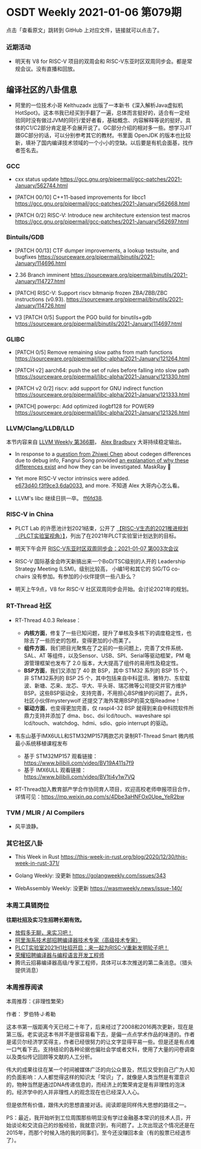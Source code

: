 # OSDT Weekly 2021-01-06 第079期

点击「查看原文」跳转到 GitHub 上对应文件，链接就可以点击了。

### 近期活动

- 明天有 V8 for RISC-V 项目的双周会和 RISC-V东亚时区双周同步会。都是常规会议。没有直播和回放。

## 编译社区的八卦信息

- 阿里的一位技术小哥 Kelthuzadx 出版了一本新书《深入解析Java虚拟机HotSpot》。这本书我已经买到手翻了一遍，总体而言挺好的，适合有一定经验同时没有做过JVM的同行/爱好者看，基础概念、内容解释等说的挺好。具体的C1/C2部分肯定是不会展开说了。GC部分介绍的相对多一些。想学习JIT跟GC部分的话，可以分别参考其它的教材。书里面 OpenJDK 的版本也比较新，填补了国内编译技术领域的一个小小的空缺。以后要是有机会面基，找作者签名去。

### GCC

- cxx status update
  https://gcc.gnu.org/pipermail/gcc-patches/2021-January/562744.html

- [PATCH 00/10] C++11-based improvements for libcc1
  https://gcc.gnu.org/pipermail/gcc-patches/2021-January/562668.html

- [PATCH 0/2] RISC-V: Introduce new architecture extension test macros
  https://gcc.gnu.org/pipermail/gcc-patches/2021-January/562697.html

### Bintuils/GDB
- [PATCH 00/13] CTF dumper improvements, a lookup testsuite, and bugfixes
  https://sourceware.org/pipermail/binutils/2021-January/114696.html

- 2.36 Branch imminent
  https://sourceware.org/pipermail/binutils/2021-January/114727.html

- [PATCH] RISC-V: Support riscv bitmanip frozen ZBA/ZBB/ZBC instructions (v0.93).
  https://sourceware.org/pipermail/binutils/2021-January/114726.html

- V3 [PATCH 0/5] Support the PGO build for binutils+gdb
  https://sourceware.org/pipermail/binutils/2021-January/114697.html

### GLIBC

- [PATCH 0/5] Remove remaining slow paths from math functions
  https://sourceware.org/pipermail/libc-alpha/2021-January/121264.html

- [PATCH v2] aarch64: push the set of rules before falling into slow path
  https://sourceware.org/pipermail/libc-alpha/2021-January/121330.html

- [PATCH v2 0/2] riscv: add support for GNU indirect function
  https://sourceware.org/pipermail/libc-alpha/2021-January/121333.html

- [PATCH] powerpc: Add optimized ilogbf128 for POWER9
  https://sourceware.org/pipermail/libc-alpha/2021-January/121326.html

### LLVM/Clang/LLDB/LLD

本节内容来自 [LLVM Weekly 第366期](http://llvmweekly.org/issue/366)，
[Alex Bradbury](https://www.linkedin.com/in/alex-bradbury/) 大哥持续稳定输出。

* In response to a [question from Zhiwei Chen](http://lists.llvm.org/pipermail/llvm-dev/2020-December/147529.html) about codegen differences due to debug info, Fangrui Song provided [an explanation of why these differences exist](http://lists.llvm.org/pipermail/llvm-dev/2020-December/147534.html) and how they can be investigated.
  MaskRay 🎉

* Yet more RISC-V vector intrinsics were added.
  [e673d40](https://reviews.llvm.org/rGe673d4019947),[f3f9ce3](https://reviews.llvm.org/rGf3f9ce3b7948),[6da0033](https://reviews.llvm.org/rG6da00336248c), and more.
  不知道 Alex 大哥内心怎么看。

* LLVM's libc 继续日拱一卒。 [ff6fd38](https://reviews.llvm.org/rGff6fd3855244).

### RISC-V in China

- PLCT Lab 的许愿池计划2021结束，公开了 [【RISC-V生态的2021推进规划（PLCT实验室视角）】](https://mp.weixin.qq.com/s/Apl6x8OJBJUqeorCGURwEw)，列出了在2021年PLCT实验室计划达到的目标。

- 明天下午会开 [RISC-V东亚时区双周同步会：2021-01-07 第003次会议](https://mp.weixin.qq.com/s/OYIXfU26Skqr-MTW2TM28A)

- RISC-V 国际基金会昨天新搞出来一个BoD/TSC级别的人开的 Leadership Strategy Meeting (LSM)。级别比较高， 小编1号和其它的 SIG/TG co-chairs 没有参加。有参加的小伙伴提供一些八卦么？

- 明天上午9点，V8 for RISC-V 社区双周同步会开始。会讨论2021年的规划。

### RT-Thread 社区

- RT-Thread 4.0.3 Release：
  - **内核方面**，修复了一些已知问题，提升了单核及多核下的调度稳定性，也除去了一些历史的包袱，变得更加的小而美了。
  - **组件方面**，我们把目光聚焦在了之前的一些问题上，完善了文件系统、SAL、AT 等组件，以及Sensor、USB、SPI、Serial等驱动框架，PM 电源管理框架也发布了 2.0 版本，大大提高了组件的易用性及稳定性。
  - **BSP方面**，我们又添加了 40 款 BSP，其中 STM32 系列的 BSP 15 个，非 STM32系列的 BSP 25 个，其中包括来自中科蓝讯、雅特力、东软载波、新塘、芯来、龙芯、华大、平头哥、瑞芯微等公司提交并官方维护 BSP。这些BSP驱动全，支持完善，不用担心BSP维护的问题了。此外，社区小伙伴mysterywolf 还提交了海外常用BSP的英文版Readme！
  - **驱动方面**，也变得更加完善，仅 raspi4-32 BSP 就得到来自中科院软件所鼎力支持并添加了 dma、bsc、dsi lcd/touch、waveshare spi lcd/touch、watchdog、hdmi、sdio、gpio interrupt 的驱动。

- 韦东山基于IMX6ULL和STM32MP157两款芯片录制RT-Thread Smart 微内核最小系统移植课程发布
  - 基于 STM32MP157 观看链接：  https://www.bilibili.com/video/BV19A411s7f9
  - 基于 IMX6ULL 观看链接：https://www.bilibili.com/video/BV1ti4y1w7VQ

- RT-Thread加入教育部产学合作协同育人项目，欢迎高校老师申报项目合作，详情可见：https://mp.weixin.qq.com/s/4Dbe3aHNFOx0Upe_YeR2bw

### TVM / MLIR / AI Compilers

- 风平浪静。

### 其它社区八卦

- This Week in Rust
  https://this-week-in-rust.org/blog/2020/12/30/this-week-in-rust-371/

- Golang Weekly: 没更新
  https://golangweekly.com/issues/343

- WebAssembly Weekly: 没更新
  https://wasmweekly.news/issue-140/

### 本周工具链岗位

**往期社招及实习生招聘长期有效。**

- [放假多无聊，来实习吧！](https://mp.weixin.qq.com/s/pWjPrHtaWnzWbPfqqcX1cQ)
- [阿里淘系技术部招聘编译器技术专家（高级技术专家）](https://mp.weixin.qq.com/s/Yr_XA_L9fCI8IvhuudwTkQ)
- [PLCT实验室2021H1社招开启：来一起为RISC-V重新发明轮子吧！](https://mp.weixin.qq.com/s/9BUJ1-LbHGm-Lhs_Lavzjw)
- [荣耀招聘编译器与编程语言开发工程师](https://mp.weixin.qq.com/s/XaLAhjLP6fhj3Vl-mUjXng)
- 腾讯云招募编译器高级/专家工程师，具体可以本次推送的第二条消息。（猎头提供消息）

### 本周推荐阅读

本周推荐：《非理性繁荣》

作者： 罗伯特·J·希勒

这本书第一版距离今天已经二十年了，后来经过了2008和2016两次更新，现在是第三版。老实说这本书并不是很容易看下去，是偏一点点学术作品的味道的。作者是诺贝尔经济学奖得主，作者已经很努力的让文字显得平易一些。但是还是有点难一口气看下去。支持结论的各种论据也偏社会学或者文科，使用了大量的问卷调查以及类似传记回顾等文献的人工分析。

伟大的成果往往在某一个时间被媒体广泛的向公众普及，然后又受到自己广为人知的负面影响：人人都觉得这样的知识太「常识」了，就像是人类当然是有潜意识的，物种当然是通过DNA传递信息的，而经济上的繁荣肯定是有非理性的泡沫的。经济学中的人并非理性人的观念现在也已经深入人心。

但是依然有价值，跟伟大的思想直接对话。阅读即是同样伟大思想的路径之一。

PS：最近，我开始听到工位周围那些明显没有学过金融基本常识的技术人员，开始谈论和交流自己的炒股经验，我就意识到，有问题了。上次出现这个情况还是在2015年，而那个时候入场的我的同事们，至今还没赚回本金（有的股票已经退市了）。
